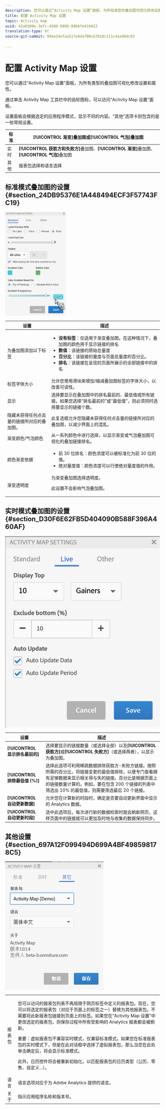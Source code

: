 ```yaml
---
description: 您可以通过“Activity Map 设置”面板，为所有类型的叠加图可视化修改设置和属性。
title: 配置 Activity Map 设置
topic: Activity map
uuid: 42a0309e-3efc-4506-989b-09b6fe419423
translation-type: ht
source-git-commit: 99ee24efaa517e8da700c67818c111c4aa90dc02

---
```



# 配置 Activity Map 设置

您可以通过“Activity Map 设置”面板，为所有类型的叠加图可视化修改设置和属性。

通过单击 Activity Map 工具栏中的齿轮图标，可以访问“Activity Map 设置”面板。

设置面板会根据选定的应用程序模式，显示不同的内容。“其他”选项卡则包含的是一些常规设置。

| 标准 | **[!UICONTROL 渐变]**&#x200B;叠加图或&#x200B;**[!UICONTROL 气泡]**&#x200B;叠加图 |
|---|---|
| 实时 | **[!UICONTROL 获胜方和失败方]**&#x200B;叠加图、**[!UICONTROL 渐变]**&#x200B;叠加图、**[!UICONTROL 气泡]**&#x200B;叠加图 |
| 其他 | 报表包选择和语言选择 |

## 标准模式叠加图的设置 {#section_24DB95376E1A448494ECF3F57743FC19}

![](assets/settings_standard.png)

<table id="table_0244107DE6D142F2A1DA4882E0ED9826"> 
 <thead> 
  <tr> 
   <th colname="col2" class="entry"> 设置 </th> 
   <th colname="col3" class="entry"> 描述 </th> 
  </tr> 
 </thead>
 <tbody> 
  <tr> 
   <td colname="col2"> <span class="uicontrol"> 为叠加图添加以下标签</span> </td> 
   <td colname="col3"> 
    <ul id="ul_13AD02789F2D4904A35215A8FA230F3E"> 
     <li id="li_8DB71636D2074C69B0D94D3FB0CAFE28"> <b>没有标签</b>：仅适用于渐变叠加图。在这种情况下，叠加图的颜色用于显示链接的排名 </li> 
     <li id="li_39C98D7EA9514C1D8731B9D21C0E73A6"> <b>数值</b>：该链接的原始总量度 </li> 
     <li id="li_A5F583E45BCD4F2399398F9DCC7FE382"> <b>百分比</b>：该链接的量度与页面总量度的百分比。 </li> 
     <li id="li_E4BF7D3B863E4B6C8E737CF29ADA9D67"> <b>排名</b>：该链接在呈现的页面所展示的全部链接中的排名 </li> 
    </ul> </td> 
  </tr> 
  <tr> 
   <td colname="col2"> <span class="uicontrol"> 标签字体大小</span> </td> 
   <td colname="col3"> 允许您使用滑块来增加/缩减叠加图标签的字体大小，以改善可读性。 </td> 
  </tr> 
  <tr> 
   <td colname="col2"> <span class="uicontrol"> 显示</span> </td> 
   <td colname="col3">选择要显示在叠加图中的<span class="uicontrol">排名最前的</span>、<span class="uicontrol">最低值</span>或<span class="uicontrol">所有链接</span>。如果您选择“排名最前的”或“最低值”，则必须同时选择要显示的链接个数。 </td> 
  </tr> 
  <tr> 
   <td colname="col2"> <span class="uicontrol">隐藏未获得任何点击量的链接所对应的叠加图。</span> </td> 
   <td colname="col3"> 此复选框允许您隐藏未获得任何点击量的链接所对应的叠加图，以减少界面上的混乱。 </td> 
  </tr> 
  <tr> 
   <td colname="col2"> <span class="uicontrol"> 渐变颜色/气泡颜色</span> </td> 
   <td colname="col3">从一系列颜色中进行选择，以显示<span class="uicontrol">渐变</span>或<span class="uicontrol">气泡</span>叠加图可视化的叠加链接排名。 </td> 
  </tr> 
  <tr> 
   <td colname="col2"> <span class="uicontrol"> 颜色渐变依据</span> </td> 
   <td colname="col3"> 
    <ul id="ul_1B5C2A44A9EB465D8B8E9AD91AF79D69"> 
     <li id="li_C983CB68B90B492BB0774254292B5961"> <span class="uicontrol">前 30 位排名</span>：颜色浓度可以被标准化为前 30 位的值。 </li> 
     <li id="li_1E83431C8C734AB0BC82B5A66AED1189"> <span class="uicontrol">绝对量度值</span>：颜色浓度可以行使绝对量度值的作用。 </li> 
    </ul> </td> 
  </tr> 
  <tr> 
   <td colname="col2"> <span class="uicontrol"> 渐变透明度</span> </td> 
   <td colname="col3">为渐变叠加图选择透明度。 <p>此设置不会影响气泡叠加图。 </p> </td> 
  </tr> 
 </tbody> 
</table>

## 实时模式叠加图的设置 {#section_D30F6E62FB5D404090B588F396A460AF}

![](assets/settings_live.png)

| 设置 | 描述 |
|---|---|
| **[!UICONTROL 显示排名最前的]** | 选择要显示的链接数量（或选择全部）以及&#x200B;**[!UICONTROL 获胜方]**&#x200B;或&#x200B;**[!UICONTROL 失败方]**（或选择两者），以显示为叠加图。 |
| **[!UICONTROL 排除最低值 (%)]** | 选择此选项可利用稀疏数据排除获胜方-失败方链接。按照所需的百分比，将链接变更的最低值排除，以便专门查看拥有足够数据来显示相关得与失的链接。百分比是根据页面上的链接数量计算的。例如，要在包含 200 个链接的列表中筛选出 10% 的最低值，则需要筛选最后 20 个链接。 |
| **[!UICONTROL 自动更新数据]** | 允许您在计算新的时段时，确定是否要自动更新界面中显示的 Analytics 数据。 |
| **[!UICONTROL 自动更新时段]** | 选中此选项后，每次进行新的数据检索时就会刷新网页，这样页面中的链接就可以更加及时地与收集的数据保持同步。 |

## 其他设置 {#section_697A12F099494D699A4BF498598178C5}

![](assets/settings_other.png)

<table id="table_0F560236F8844FA0928CBB9C50D5ABEF"> 
 <tbody> 
  <tr> 
   <td colname="col1"> 报表包 </td> 
   <td colname="col2"> <p>您可以访问的报表包列表不再局限于网页标签中定义的报表包。现在，您可以将选定的报表包（对应于页面上的标签之一）替换为其他报表包。不需要将此新报表包链接到页面上的标签。如果您在“Activity Map 设置”中更改选定的报表包，则<span class="uicontrol">保存</span>过程中所有受影响的 Analytics 报表都会被刷新。 </p> <p> <p>重要：虚拟报表包不兼容实时模式，仅兼容标准模式。如果您在标准报表包的实时模式下，但是在此对话框中选择了虚拟报表包，那么当您在此处单击<span class="uicontrol">确定</span>后，将会显示标准模式。 </p> </p> <p>此外，日历控件将会被重新初始化，以匹配报表包的日历类型（公历、零售、自定义...）。 </p> </td> 
  </tr> 
  <tr> 
   <td colname="col1"> 语言 </td> 
   <td colname="col2"> 语言选项对应于为 Adobe Analytics 提供的语言。 </td> 
  </tr> 
  <tr> 
   <td colname="col1"> 关于 </td> 
   <td colname="col2"> 指示应用程序名称和版本号。 </td> 
  </tr> 
 </tbody> 
</table>

